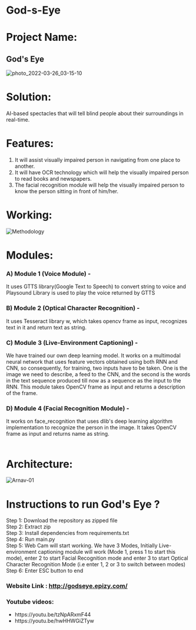 # God-s-Eye

# Project Name:
## God's Eye

![photo_2022-03-26_03-15-10](https://user-images.githubusercontent.com/73690811/160207334-b364c377-c9cf-4186-84c6-8de8132e0629.jpg)

# Solution:
AI-based spectacles that will tell blind people about their surroundings in real-time.

# Features:
1) It will assist visually impaired person in navigating from one place to another.
2) It will have OCR technology which will help the visually impaired person to read books and newspapers.
3) The facial recognition module will help the visually impaired person to know the person sitting in front of him/her.

# Working:
![Methodology](https://user-images.githubusercontent.com/73690811/160275683-16184713-08c2-4a5c-b63b-46d872144097.png)

# Modules:
### <b>A)</b> Module 1 (Voice Module) - 
It uses GTTS library(Google Text to Speech) to convert string to voice and Playsound Library is used to play the voice returned by GTTS <br> 
### <b>B)</b> Module 2 (Optical Character Recognition) - 
It uses Tesseract library w, which takes opencv frame as input, recognizes text in it and return text as string. <br>
### <b>C)</b> Module 3 (Live-Environment Captioning) - 
We have trained our own deep learning model. It works on a multimodal neural network that uses feature vectors obtained using both RNN and CNN, so consequently, for training, two inputs have to be taken. One is the image we need to describe, a feed to the CNN, and the second is the words in the text sequence produced till now as a sequence as the input to the RNN. This module takes OpenCV frame as input and returns a description of the frame. <br>
### <b>D)</b> Module 4 (Facial Recognition Module) - 
It works on face_recognition that uses dlib's deep learning algorithm implementation to recognize the person in the image. It takes OpenCV frame as input and returns name as string. <br>
<br>
# Architecture:
![Arnav-01](https://user-images.githubusercontent.com/73690811/160275549-182cb6fa-22ff-49da-af27-9cf341b9bb09.jpg)


# Instructions to run God's Eye ?
Step 1: Download the repository as zipped file <br>
Step 2: Extract zip<br>
Step 3: Install dependencies from requirements.txt<br>
Step 4: Run main.py <br>
Step 5: Web Cam will start working. We have 3 Modes, Initially Live-environment captioning module will work (Mode 1, press 1 to start this mode), enter 2 to start Facial Recognition mode and enter 3 to start Optical Character Recognition Mode (i.e enter 1, 2 or 3 to switch between modes)<br>
Step 6: Enter ESC button to end <br>

### Website Link : http://godseye.epizy.com/
### Youtube videos: 
<ul>
  <li>https://youtu.be/tzNpARxmF44</li>
  <li>https://youtu.be/hwHHWGiZTyw</li>
</ul>
    
